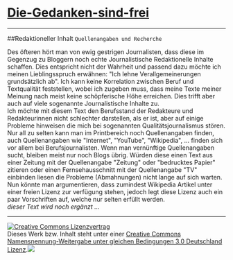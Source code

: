 [Die-Gedanken-sind-frei](https://github.com/SimonWaldherr/die-gedanken-sind-frei)
======================
---

##Redaktioneller Inhalt
`Quellenangaben und Recherche`

Des öfteren hört man von ewig gestrigen Journalisten, dass diese im Gegenzug zu Bloggern noch echte Journalistische Redaktionelle Inhalte schaffen. Dies entspricht nicht der Wahrheit und passend dazu möchte ich meinen Lieblingsspruch erwähnen: "Ich lehne Verallgemeinerungen grundsätzlich ab". Ich kann keine Korrelation zwischen Beruf und Textqualität feststellen, wobei ich zugeben muss, dass meine Texte meiner Meinung nach meist keine schöpferische Höhe erreichen. Dies trifft aber auch auf viele sogenannte Journalistische Inhalte zu.  
Ich möchte mit diesem Text den Berufsstand der Redakteure und Redakteurinnen nicht schlechter darstellen, als er ist, aber auf einige Probleme hinweisen die mich bei sogenannten Qualitätsjournalismus stören.  
Nur all zu selten kann man im Printbereich noch Quellenangaben finden, auch Quellenangaben wie "Internet", "YouTube", "Wikipedia", ... finden sich vor allem bei Berufsjournalisten. Wenn man vernünftige Quellenangaben sucht, bleiben meist nur noch Blogs übrig. Würden diese einen Text aus einer Zeitung mit der Quellenangabe "Zeitung" oder "bedrucktes Papier" zitieren oder einen Fernsehausschnitt mit der Quellenangabe "TV" einbinden liesen die Probleme (Abmahnungen) nicht lange auf sich warten. Nun könnte man argumentieren, dass zumindest Wikipedia Artikel unter einer freien Lizenz zur verfügung stehen, jedoch legt diese Lizenz auch ein paar Vorschriften auf, welche nur selten erfüllt werden.  
*dieser Text wird noch ergänzt ...*

---

<a rel="license" href="http://creativecommons.org/licenses/by-sa/3.0/de/"><img alt="Creative Commons Lizenzvertrag" style="border-width:0" src="https://sapienso.com/creativecommons/80x15.png" /></a><br />Dieses Werk bzw. Inhalt steht unter einer <a rel="license" href="http://creativecommons.org/licenses/by-sa/3.0/de/">Creative Commons Namensnennung-Weitergabe unter gleichen Bedingungen 3.0 Deutschland Lizenz</a>.<img src="https://sapienso.com/analytics/img/?utmac=UA-33526676-1&utmn=272708243&utmr=-&utmp=Die-Gedanken-sind-frei%2FRedaktionellerInhalt.md&guid=ON">
